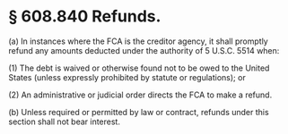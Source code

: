 # § 608.840   Refunds.

(a) In instances where the FCA is the creditor agency, it shall promptly refund any amounts deducted under the authority of 5 U.S.C. 5514 when: 


(1) The debt is waived or otherwise found not to be owed to the United States (unless expressly prohibited by statute or regulations); or 


(2) An administrative or judicial order directs the FCA to make a refund. 


(b) Unless required or permitted by law or contract, refunds under this section shall not bear interest. 




